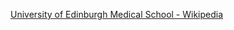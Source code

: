 ﻿[University of Edinburgh Medical School - Wikipedia](https://en.wikipedia.org/wiki/University_of_Edinburgh_Medical_School)